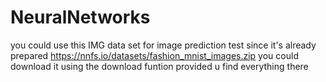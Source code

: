 # NeuralNetworks
you could use this IMG data set for image prediction test since it's already prepared https://nnfs.io/datasets/fashion_mnist_images.zip
you could download it using the download funtion provided u find everything there 
